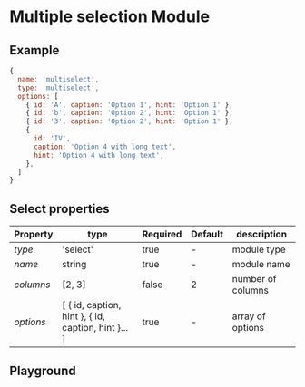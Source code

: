 
# Multiple selection Module

## Example
```jsx
{
  name: 'multiselect',
  type: 'multiselect',
  options: [
    { id: 'A', caption: 'Option 1', hint: 'Option 1' },
    { id: 'b', caption: 'Option 2', hint: 'Option 1' },
    { id: '3', caption: 'Option 2', hint: 'Option 1' },
    {
      id: 'IV',
      caption: 'Option 4 with long text',
      hint: 'Option 4 with long text',
    },
  ]
}
```

## Select properties

| Property       | type           | Required | Default | description  |
| -------------- | -------------- | -------- | --------| ------------ |
| *type*         | 'select'       | true     | -       | module type  |
| *name*         | string         | true     | -       | module name  |
| *columns*      | [2, 3]         | false    | 2       | number of columns  |
| *options*      | [ { id, caption, hint }, { id, caption, hint }... ]   | true   | -     | array of options   |


## Playground
